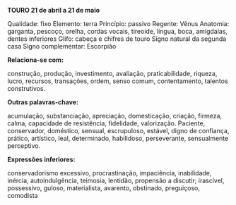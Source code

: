 **TOURO 21 de abril a 21 de maio**

Qualidade: fixo
Elemento: terra
Princípio: passivo
Regente: Vênus
Anatomia:  garganta, pescoço, orelha, cordas vocais, tireoide, língua, 
boca, amígdalas, dentes inferiores
Glifo: cabeça e chifres de touro
Signo natural da segunda casa
Signo complementar:  Escorpião

**Relaciona-se com:**

construção, produção, investimento, avaliação, 
praticabilidade, riqueza, lucro, recursos, transações, ordem, senso comum, 
contentamento, talentos construtivos.



**Outras palavras-chave:**

acumulação, substanciação, apreciação, 
domesticação, criação, firmeza, calma, capacidade de resistência, fidelidade, 
valorização. Paciente, conservador, doméstico, sensual, escrupuloso, estável, 
digno de confiança, prático, artístico, leal, determinado, habilidoso, 
perseverante, sensualmente perceptivo.



**Expressões inferiores:**

 conservadorismo excessivo, procrastinação, 
impaciência, inabilidade, inércia, autoindulgência, teimosia, lentidão, 
propensão a discutir; irascível, possessivo, guloso, materialista, avarento, 
obstinado, preguiçoso, comodista